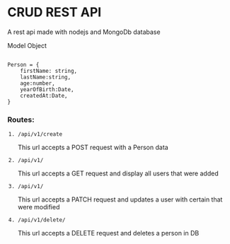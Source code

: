 <h1>CRUD REST API</h1> 
<p>A rest api made with nodejs and MongoDb database</p>
<p>Model Object</p>
<code>
Person = {
    firstName: string,
    lastName:string,
    age:number,
    yearOfBirth:Date,
    createdAt:Date,
}
</code>

<h3>Routes:</h3>
<ol>
    <code><li>/api/v1/create</li></code>
    <p>This url accepts a POST request with a Person data</p>
    <code><li>/api/v1/</li></code>
    <p>This url accepts a GET request and display all users that were added</p>
    <code><li>/api/v1/<Person_ID></li></code>
    <p>This url accepts a PATCH request and updates a user with certain that were modified</p>
    <code><li>/api/v1/delete/<Person_ID></li></code>
    <p>This url accepts a DELETE request and deletes a person in DB</p>
</ol>
